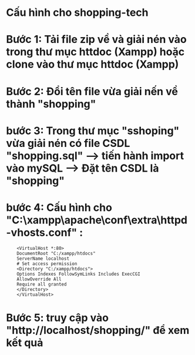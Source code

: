 # Cấu hình cho shopping-tech
# Bước 1: Tải file zip về  và giải nén vào trong thư mục httdoc (Xampp) hoặc clone vào thư mục httdoc (Xampp)
# Bước 2: Đổi tên file vừa giải nến về thành "shopping"
# bước 3: Trong thư mục "sshoping" vừa giải nén có file CSDL "shopping.sql" --> tiến hành import vào mySQL --> Đặt tên CSDL là "shopping"
# bước 4: Cấu hình cho  "C:\xampp\apache\conf\extra\httpd-vhosts.conf" :

        <VirtualHost *:80>
        DocumentRoot "C:/xampp/htdocs"
        ServerName localhost
        # Set access permission
        <Directory "C:/xampp/htdocs">
        Options Indexes FollowSymLinks Includes ExecCGI
        AllowOverride All
        Require all granted
        </Directory>
        </VirtualHost>
# Bước 5: truy cập vào "http://localhost/shopping/" để xem kết quả


